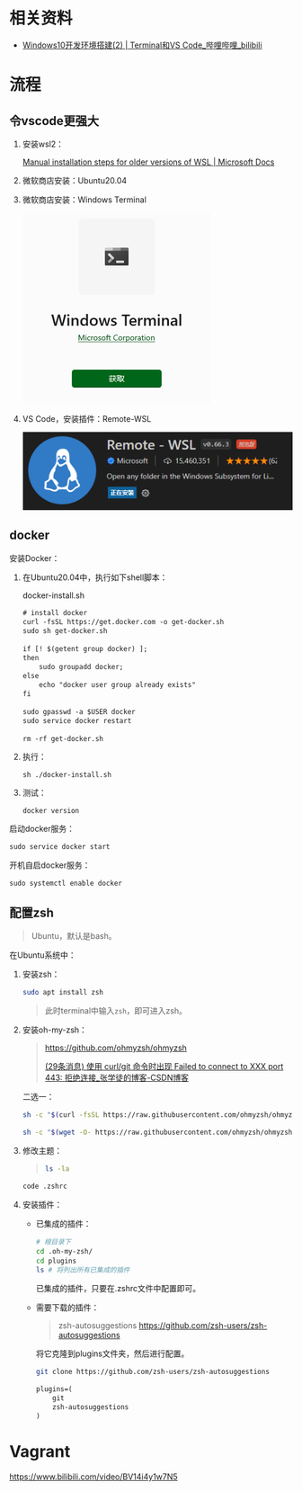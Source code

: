 # 相关资料

- [Windows10开发环境搭建(2) | Terminal和VS Code_哔哩哔哩_bilibili](https://www.bilibili.com/video/BV1Zz4y167Vo/?spm_id_from=333.788.recommend_more_video.-1&vd_source=be746efb77e979ca275e4f65f2d8cda3)







# 流程

## 令vscode更强大

1. 安装wsl2：

   [Manual installation steps for older versions of WSL | Microsoft Docs](https://docs.microsoft.com/en-us/windows/wsl/install-manual)

2. 微软商店安装：Ubuntu20.04

1. 微软商店安装：Windows Terminal

   ![image-20220720214426423](%E9%85%8D%E7%BD%AEWSL2.assets/image-20220720214426423.png)

2. VS Code，安装插件：Remote-WSL

   ![image-20220720214929793](%E9%85%8D%E7%BD%AEWSL2.assets/image-20220720214929793.png)



## docker

安装Docker：

1. 在Ubuntu20.04中，执行如下shell脚本：

   docker-install.sh

   ```shell
   # install docker
   curl -fsSL https://get.docker.com -o get-docker.sh
   sudo sh get-docker.sh
   
   if [! $(getent group docker) ];
   then
       sudo groupadd docker;
   else
       echo "docker user group already exists"
   fi
   
   sudo gpasswd -a $USER docker
   sudo service docker restart
   
   rm -rf get-docker.sh
   ```

2. 执行：

   ```shell
   sh ./docker-install.sh
   ```

3. 测试：

   ```shell
   docker version
   ```



启动docker服务：

```C++
sudo service docker start
```



开机自启docker服务：

```shell
sudo systemctl enable docker
```



## 配置zsh

> Ubuntu，默认是bash。



在Ubuntu系统中：

1. 安装zsh：

   ```sh
   sudo apt install zsh
   ```

   > 此时terminal中输入`zsh`，即可进入zsh。

2. 安装oh-my-zsh：

   >https://github.com/ohmyzsh/ohmyzsh
   >
   >[(29条消息) 使用 curl/git 命令时出现 Failed to connect to XXX port 443: 拒绝连接_张学徒的博客-CSDN博客](https://blog.csdn.net/qq_37280924/article/details/107822696)

   二选一：

   ```sh
   sh -c "$(curl -fsSL https://raw.githubusercontent.com/ohmyzsh/ohmyzsh/master/tools/install.sh)"
   ```

   ```sh
   sh -c "$(wget -O- https://raw.githubusercontent.com/ohmyzsh/ohmyzsh/master/tools/install.sh)"
   ```

3. 修改主题：

   >```sh
   >ls -la
   >```

   ```sh
   code .zshrc
   ```

4. 安装插件：

   - 已集成的插件：

     ```sh
     # 根目录下
     cd .oh-my-zsh/
     cd plugins
     ls # 将列出所有已集成的插件
     ```

     已集成的插件，只要在.zshrc文件中配置即可。

   - 需要下载的插件：

     >zsh-autosuggestions https://github.com/zsh-users/zsh-autosuggestions

     将它克隆到plugins文件夹，然后进行配置。

     ```sh
     git clone https://github.com/zsh-users/zsh-autosuggestions
     ```

     ```
     plugins=(
         git
         zsh-autosuggestions
     )
     ```

     

   

# Vagrant

https://www.bilibili.com/video/BV14i4y1w7N5



